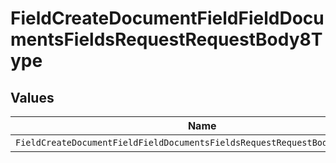 # FieldCreateDocumentFieldFieldDocumentsFieldsRequestRequestBody8Type


## Values

| Name                                                                        | Value                                                                       |
| --------------------------------------------------------------------------- | --------------------------------------------------------------------------- |
| `FieldCreateDocumentFieldFieldDocumentsFieldsRequestRequestBody8TypeNumber` | NUMBER                                                                      |